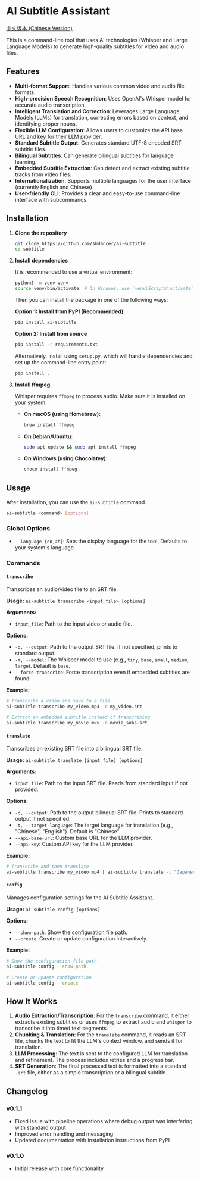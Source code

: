 # AI Subtitle Assistant

[中文版本 (Chinese Version)](README_zh.md)

This is a command-line tool that uses AI technologies (Whisper and Large Language Models) to generate high-quality subtitles for video and audio files.

## Features

*   **Multi-format Support**: Handles various common video and audio file formats.
*   **High-precision Speech Recognition**: Uses OpenAI's Whisper model for accurate audio transcription.
*   **Intelligent Translation and Correction**: Leverages Large Language Models (LLMs) for translation, correcting errors based on context, and identifying proper nouns.
*   **Flexible LLM Configuration**: Allows users to customize the API base URL and key for their LLM provider.
*   **Standard Subtitle Output**: Generates standard UTF-8 encoded SRT subtitle files.
*   **Bilingual Subtitles**: Can generate bilingual subtitles for language learning.
*   **Embedded Subtitle Extraction**: Can detect and extract existing subtitle tracks from video files.
*   **Internationalization**: Supports multiple languages for the user interface (currently English and Chinese).
*   **User-friendly CLI**: Provides a clear and easy-to-use command-line interface with subcommands.

## Installation

1.  **Clone the repository**

    ```bash
    git clone https://github.com/shdancer/ai-subtitle
    cd subtitle
    ```

2.  **Install dependencies**

    It is recommended to use a virtual environment:

    ```bash
    python3 -m venv venv
    source venv/bin/activate  # On Windows, use `venv\Scripts\activate`
    ```

    Then you can install the package in one of the following ways:

    **Option 1: Install from PyPI (Recommended)**
    ```bash
    pip install ai-subtitle
    ```

    **Option 2: Install from source**
    ```bash
    pip install -r requirements.txt
    ```
    
    Alternatively, install using `setup.py`, which will handle dependencies and set up the command-line entry point:
    
    ```bash
    pip install .
    ```

3.  **Install ffmpeg**

    Whisper requires `ffmpeg` to process audio. Make sure it is installed on your system.

    *   **On macOS (using Homebrew):**
        ```bash
        brew install ffmpeg
        ```
    *   **On Debian/Ubuntu:**
        ```bash
        sudo apt update && sudo apt install ffmpeg
        ```
    *   **On Windows (using Chocolatey):**
        ```bash
        choco install ffmpeg
        ```

## Usage

After installation, you can use the `ai-subtitle` command.

```bash
ai-subtitle <command> [options]
```

### Global Options
*   `--language {en,zh}`: Sets the display language for the tool. Defaults to your system's language.

### Commands

#### `transcribe`
Transcribes an audio/video file to an SRT file.

**Usage:**
`ai-subtitle transcribe <input_file> [options]`

**Arguments:**
*   `input_file`: Path to the input video or audio file.

**Options:**
*   `-o, --output`: Path to the output SRT file. If not specified, prints to standard output.
*   `-m, --model`: The Whisper model to use (e.g., `tiny`, `base`, `small`, `medium`, `large`). Default is `base`.
*   `--force-transcribe`: Force transcription even if embedded subtitles are found.

**Example:**
```bash
# Transcribe a video and save to a file
ai-subtitle transcribe my_video.mp4 -o my_video.srt

# Extract an embedded subtitle instead of transcribing
ai-subtitle transcribe my_movie.mkv -o movie_subs.srt
```

#### `translate`
Transcribes an existing SRT file into a bilingual SRT file.

**Usage:**
`ai-subtitle translate [input_file] [options]`

**Arguments:**
*   `input_file`: Path to the input SRT file. Reads from standard input if not provided.

**Options:**
*   `-o, --output`: Path to the output bilingual SRT file. Prints to standard output if not specified.
*   `-t, --target-language`: The target language for translation (e.g., "Chinese", "English"). Default is "Chinese".
*   `--api-base-url`: Custom base URL for the LLM provider.
*   `--api-key`: Custom API key for the LLM provider.

**Example:**
```bash
# Transcribe and then translate
ai-subtitle transcribe my_video.mp4 | ai-subtitle translate -t "Japanese" -o bilingual.srt
```

#### `config`
Manages configuration settings for the AI Subtitle Assistant.

**Usage:**
`ai-subtitle config [options]`

**Options:**
*   `--show-path`: Show the configuration file path.
*   `--create`: Create or update configuration interactively.

**Example:**
```bash
# Show the configuration file path
ai-subtitle config --show-path

# Create or update configuration
ai-subtitle config --create
```

## How It Works

1.  **Audio Extraction/Transcription**: For the `transcribe` command, it either extracts existing subtitles or uses `ffmpeg` to extract audio and `whisper` to transcribe it into timed text segments.
2.  **Chunking & Translation**: For the `translate` command, it reads an SRT file, chunks the text to fit the LLM's context window, and sends it for translation.
3.  **LLM Processing**: The text is sent to the configured LLM for translation and refinement. The process includes retries and a progress bar.
4.  **SRT Generation**: The final processed text is formatted into a standard `.srt` file, either as a simple transcription or a bilingual subtitle.

## Changelog

### v0.1.1
- Fixed issue with pipeline operations where debug output was interfering with standard output
- Improved error handling and messaging
- Updated documentation with installation instructions from PyPI

### v0.1.0
- Initial release with core functionality
